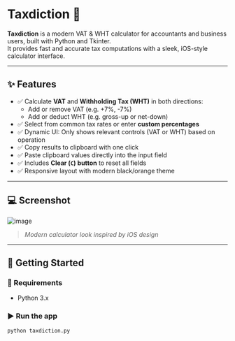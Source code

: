 # Taxdiction 🧮

**Taxdiction** is a modern VAT & WHT calculator for accountants and business users, built with Python and Tkinter.  
It provides fast and accurate tax computations with a sleek, iOS-style calculator interface.

---

## ✨ Features

- ✅ Calculate **VAT** and **Withholding Tax (WHT)** in both directions:
  - Add or remove VAT (e.g. +7%, -7%)
  - Add or deduct WHT (e.g. gross-up or net-down)
- ✅ Select from common tax rates or enter **custom percentages**
- ✅ Dynamic UI: Only shows relevant controls (VAT or WHT) based on operation
- ✅ Copy results to clipboard with one click
- ✅ Paste clipboard values directly into the input field
- ✅ Includes **Clear (`C`) button** to reset all fields
- ✅ Responsive layout with modern black/orange theme

---

## 💻 Screenshot

![image](https://github.com/user-attachments/assets/dba16e40-6b86-4e6c-8f59-f1c38b997ba3)

> *Modern calculator look inspired by iOS design*

---

## 🚀 Getting Started

### 🐍 Requirements
- Python 3.x

### ▶️ Run the app
```bash
python taxdiction.py
